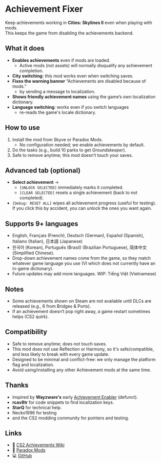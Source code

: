 ﻿# Achievement Fixer

Keep achievements working in **Cities: Skylines II** even when playing with mods.  
This keeps the game from disabling the achievements backend.

## What it does
- **Enables achievements** even if mods are loaded.
  - Active mods (not assets) will normally disqualify any achievement completion.
- **City switching:** this mod works even when switching saves.
- **Fixes the warning banner** “Achievements are disabled because of mods.”
  - by sending a message to localization.
- **Shows friendly achievement names** using the game’s own localization dictionary.
- **Language switching**: works even if you switch languages
  - re-reads the game's locale dictionary.


## How to use
1. Install the mod from Skyve or Paradox Mods.
   - No configuration needed; we enable achievements by default.
2. Do the tasks (e.g., build 10 parks to get *Groundskeeper*).  
3. Safe to remove anytime; this mod doesn’t touch your saves.

## Advanced tab (optional)
- **Select achievement** →
  - `[UNLOCK SELECTED]` immediately marks it completed.
  - `[CLEAR SELECTED]`  resets a single achievement (back to not completed).
- `[Debug: RESET ALL]` wipes all achievement progress (useful for testing).  
  If you click this by accident, you can unlock the ones you want again.


## Supports 9+ languages
* English, Français (French), Deutsch (German), Español (Spanish), Italiano (Italian), 日本語 (Japanese)
* 한국어 (Korean), Português (Brasil) (Brazilian Portuguese), 简体中文 (Simplified Chinese).
* Drop-down achievement names come from the game, so they match whatever game language you use (VI which does not currently have an in-game dictionary).
* Future updates may add more languages. WIP: Tiếng Việt (Vietnamese)

## Notes
- Some achievements shown on Steam are not available until DLCs are released (e.g., 6 from Bridges & Ports).
- If an achievement doesn’t pop right away, a game restart sometimes helps (CS2 quirk).

## Compatibility
- Safe to remove anytime; does not touch saves.
- This mod does not use Reflection or Harmony, so it's safe/compatible, and less likely to break with every game update.
- Designed to be minimal and conflict-free: we only manage the platform flag and localization.
- Avoid using/installing any other Achievement mods at the same time.

## Thanks
- Inspired by **Wayzware's** early [Achievement Enabler](https://github.com/Wayzware/AchievementEnabler) (defunct).
- **rcav8tr** for code snippets to find localization keys.
- **StarQ** for technical help.
- Necko1996 for testing
- and the CS2 modding community for pointers and testing.

## Links
- 📘 [CS2 Achievements Wiki](https://cs2.paradoxwikis.com/Achievements)
- 🧩 [Paradox Mods](https://mods.paradoxplaza.com/games/cities_skylines_2?orderBy=desc&sortBy=updated&tags=Code%20Mod&time=quarter)
- 💻 [GitHub](https://github.com/River-Mochi/AchievementFixer)
